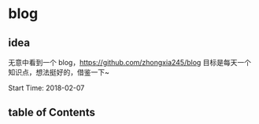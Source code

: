 # blog

## idea

无意中看到一个 blog，https://github.com/zhongxia245/blog
目标是每天一个知识点，想法挺好的，借鉴一下~

Start Time: 2018-02-07

## table of Contents

<!-- | 201802                                                                                                                                                |
| ----------------------------------------------------------------------------------------------------------------------------------------------------- |
| [npm](/freeethy/blog/blob/master/201802/07-npm.md)                                                                                                    |
| [http&https](/freeethy/blog/blob/master/201802/08-http%26https.md)                                                                                    |
| [css3 分段循环动画](/freeethy/blog/blob/master/201802/09-css3%E5%88%86%E6%AE%B5%E5%BE%AA%E7%8E%AF%E5%8A%A8%E7%94%BB.md)                               |
| [webpack 多页面项目](/freeethy/blog/blob/master/201802/10-webpack%E5%A4%9A%E9%A1%B5%E9%9D%A2%E9%A1%B9%E7%9B%AE.md)                                    |
| [webpack 打包浅析](/freeethy/blog/blob/master/201802/13-webpack%E6%89%93%E5%8C%85%E6%B5%85%E6%9E%90.md)                                               |
| [toString](/freeethy/blog/blob/master/201802/12-toString.md)                                                                                          |
| [node 命令行工具](/freeethy/blog/blob/master/201802/22-node%E5%91%BD%E4%BB%A4%E8%A1%8C%E5%B7%A5%E5%85%B7.md)                                          |
| [electron 开发桌面应用入门](/freeethy/blog/blob/master/201802/24-electron%E5%BC%80%E5%8F%91%E6%A1%8C%E9%9D%A2%E5%BA%94%E7%94%A8%E5%85%A5%E9%97%A8.md) |
| [nrm](/freeethy/blog/blob/master/201802/26-nrm.md)                                                                                                    |
| [whistle 代理 https](/freeethy/blog/blob/master/201802/27-whistle%E4%BB%A3%E7%90%86https.md)                                                          | -->
